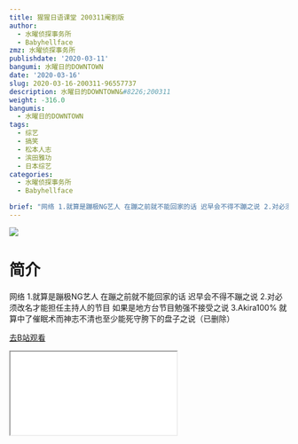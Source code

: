 ```yaml
---
title: 猩猩日语课堂 200311阉割版
author:
  - 水曜侦探事务所
  - Babyhellface
zmz: 水曜侦探事务所
publishdate: '2020-03-11'
bangumi: 水曜日的DOWNTOWN
date: '2020-03-16'
slug: 2020-03-16-200311-96557737
description: 水曜日的DOWNTOWN&#8226;200311
weight: -316.0
bangumis:
  - 水曜日的DOWNTOWN
tags:
  - 综艺
  - 搞笑
  - 松本人志
  - 滨田雅功
  - 日本综艺
categories:
  - 水曜侦探事务所
  - Babyhellface

brief: "网络 1.就算是蹦极NG艺人 在蹦之前就不能回家的话 迟早会不得不蹦之说 2.对必须改名才能担任主持人的节目 如果是地方台节目勉强不接受之说 3.Akira100% 就算中了催眠术而神志不清也至少能死守胯下的盘子之说（已删除）"
---
```

![](https://raw.githubusercontent.com/tcgriffith/owaraisite/master/static/tmpimg/8b781ce3cfe1f99d0035feb9b1e956b178ad8b3e.jpg.480.jpg)
# 简介  
网络
1.就算是蹦极NG艺人 在蹦之前就不能回家的话 迟早会不得不蹦之说
2.对必须改名才能担任主持人的节目 如果是地方台节目勉强不接受之说
3.Akira100% 就算中了催眠术而神志不清也至少能死守胯下的盘子之说（已删除）  

[去B站观看](https://www.bilibili.com/video/av96557737/)
<div class ="resp-container"><iframe class="testiframe" src="//player.bilibili.com/player.html?aid=96557737"", scrolling="no", allowfullscreen="true" > </iframe></div> 
